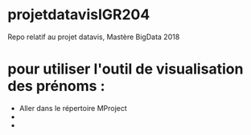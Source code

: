 # projetdatavisIGR204
Repo relatif au projet datavis, Mastère BigData 2018

# pour utiliser l'outil de visualisation des prénoms :
* Aller dans le répertoire MProject
*
*

